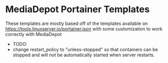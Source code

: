 # MediaDepot Portainer Templates
These templates are mostly based off of the templates available on https://tools.linuxserver.io/portainer.json with some
customization to work correctly with MediaDepot




- TODO:
- change restart_policy to "unless-stopped" so that containers can be stopped and will not be automatically started when server restarts.